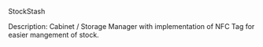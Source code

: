 StockStash

Description: Cabinet / Storage Manager with implementation of NFC Tag for easier mangement of stock.